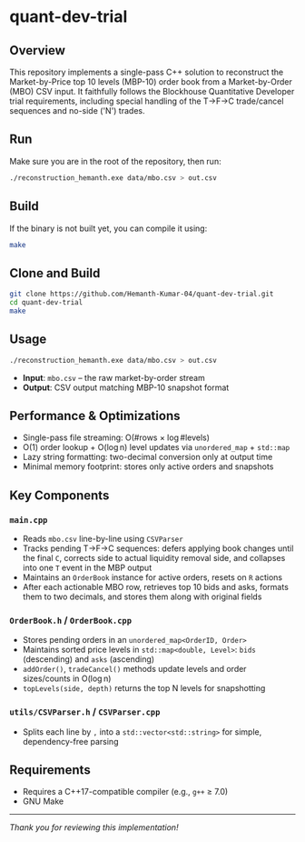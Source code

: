 # quant-dev-trial

## Overview

This repository implements a single-pass C++ solution to reconstruct the Market-by-Price top 10 levels (MBP-10) order book from a Market-by-Order (MBO) CSV input. It faithfully follows the Blockhouse Quantitative Developer trial requirements, including special handling of the T→F→C trade/cancel sequences and no-side ('N') trades.

## Run

Make sure you are in the root of the repository, then run:

```bash
./reconstruction_hemanth.exe data/mbo.csv > out.csv
```

## Build

If the binary is not built yet, you can compile it using:

```bash
make
```

## Clone and Build

```bash
git clone https://github.com/Hemanth-Kumar-04/quant-dev-trial.git
cd quant-dev-trial
make
```

## Usage

```bash
./reconstruction_hemanth.exe data/mbo.csv > out.csv
```

- **Input**: `mbo.csv` – the raw market-by-order stream
- **Output**: CSV output matching MBP-10 snapshot format

## Performance & Optimizations

- Single-pass file streaming: O(#rows × log #levels)
- O(1) order lookup + O(log n) level updates via `unordered_map` + `std::map`
- Lazy string formatting: two-decimal conversion only at output time
- Minimal memory footprint: stores only active orders and snapshots

## Key Components

### `main.cpp`

- Reads `mbo.csv` line-by-line using `CSVParser`
- Tracks pending T→F→C sequences: defers applying book changes until the final `C`, corrects side to actual liquidity removal side, and collapses into one `T` event in the MBP output
- Maintains an `OrderBook` instance for active orders, resets on `R` actions
- After each actionable MBO row, retrieves top 10 bids and asks, formats them to two decimals, and stores them along with original fields

### `OrderBook.h` / `OrderBook.cpp`

- Stores pending orders in an `unordered_map<OrderID, Order>`
- Maintains sorted price levels in `std::map<double, Level>`: `bids` (descending) and `asks` (ascending)
- `addOrder()`, `tradeCancel()` methods update levels and order sizes/counts in O(log n)
- `topLevels(side, depth)` returns the top N levels for snapshotting

### `utils/CSVParser.h` / `CSVParser.cpp`

- Splits each line by `,` into a `std::vector<std::string>` for simple, dependency-free parsing

## Requirements

- Requires a C++17-compatible compiler (e.g., `g++` ≥ 7.0)
- GNU Make

---

*Thank you for reviewing this implementation!*

